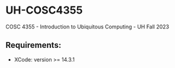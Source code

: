 # UH-COSC4355
COSC 4355 - Introduction to Ubiquitous Computing - UH Fall 2023

## Requirements:
- XCode: version >= 14.3.1
